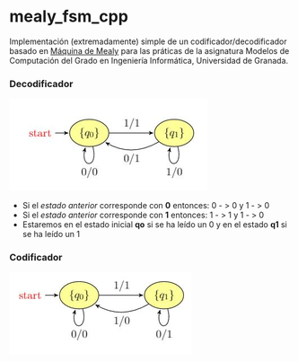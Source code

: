 # mealy_fsm_cpp
Implementación (extremadamente) simple de un codificador/decodificador basado en [Máquina de Mealy](https://en.wikipedia.org/wiki/Mealy_machine) para las práticas de la asignatura Modelos de Computación del Grado en Ingeniería Informática, Universidad de Granada.

### Decodificador 

![decoder](decoder.JPG)

- Si el *estado anterior* corresponde con **0** entonces: 0 - > 0 y 1 - > 0
- Si el *estado anterior* corresponde con **1** entonces: 1 - > 1 y 1 - > 0
- Estaremos en el estado inicial **qo** si se ha leído un 0 y en el estado **q1** si se ha leído un 1 

### Codificador 

![coder](/coder.JPG)
